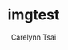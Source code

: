 ---
title: imgtest
date_tdt: 2019-02-11T17:06:27.034Z
author: Carelynn Tsai
layout: images
permalink: /test-image/
published: false
isPublic_b: false
displayName_txt: ''
alt_txt: test image
tooltip_txt: ''
subjectTag_list:
  - title_txt: ''
headlineCaption_txt: ''
file:
  name: Puppy.jpeg
  type: image/jpeg
  size: 254626
  id: ''
  src: >-
    https://images.pexels.com/photos/460823/pexels-photo-460823.jpeg?auto=compress&cs=tinysrgb&dpr=2&h=750&w=1260

---